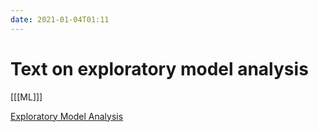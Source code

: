 ```yaml
---
date: 2021-01-04T01:11
---
```


# Text on exploratory model analysis

[[[ML]]]

[Exploratory Model Analysis](https://ema.drwhy.ai/)

